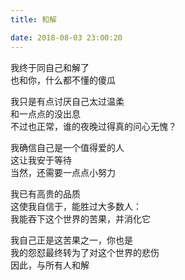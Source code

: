 ```yaml
---
title: 和解

date: 2018-08-03 23:00:20
---
```

我终于同自己和解了\
也和你，什么都不懂的傻瓜

我只是有点讨厌自己太过温柔\
和一点点的没出息\
不过也正常，谁的夜晚过得真的问心无愧？

我确信自己是一个值得爱的人\
这让我安于等待\
当然，还需要一点点小努力

我已有高贵的品质\
这使我自信于，能胜过大多数人：\
我能吞下这个世界的苦果，并消化它

我自己正是这苦果之一，你也是\
我的怨怼最终转为了对这个世界的悲伤\
因此，与所有人和解
